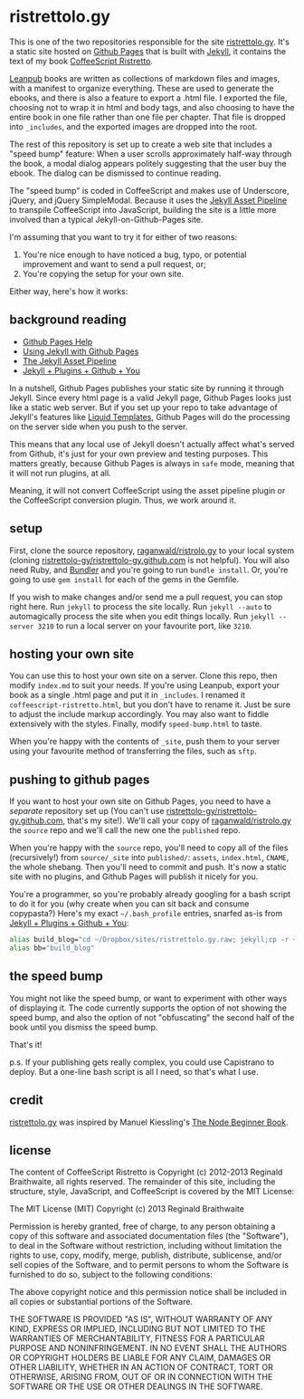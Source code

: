 ristrettolo.gy
==============

This is one of the two repositories responsible for the site [ristrettolo.gy]. It's a static site hosted on [Github Pages] that is built with [Jekyll], it contains the text of my book [CoffeeScript Ristretto](https://leanpub.com/coffeescript-ristretto).

[Leanpub] books are written as collections of markdown files and images, with a manifest to organize everything. These are used to generate the ebooks, and there is also a feature to export a .html file. I exported the file, choosing not to wrap it in html and body tags, and also choosing to have the entire book in one file rather than one file per chapter. That file is dropped into `_includes`, and the exported images are dropped into the root. 

The rest of this repository is set up to create a web site that includes a "speed bump" feature: When a user scrolls approximately half-way through the book, a modal dialog appears politely suggesting that the user buy the ebook. The dialog can be dismissed to continue reading.

The "speed bump" is coded in CoffeeScript and makes use of Underscore, jQuery, and jQuery SimpleModal. Because it uses the [Jekyll Asset Pipeline][jap] to transpile CoffeeScript into JavaScript, building the site is a little more involved than a typical Jekyll-on-Github-Pages site.

[ristrettolo.gy]: http://ristrettolo.gy
[Jekyll]: https://github.com/mojombo/jekyll
[Github Pages]: http://pages.github.com
[jap]: https://github.com/matthodan/jekyll-asset-pipeline
[Leanpub]: https://leanpub.com

I'm assuming that you want to try it for either of two reasons:

1. You're nice enough to have noticed a bug, typo, or potential improvement and want to send a pull request, or;
2. You're copying the setup for your own site.

Either way, here's how it works:

background reading
------------------

* [Github Pages Help](https://help.github.com/categories/20/articles)
* [Using Jekyll with Github Pages](https://help.github.com/articles/using-jekyll-with-pages)
* [The Jekyll Asset Pipeline][jap]
* [Jekyll + Plugins + Github + You](http://charliepark.org/jekyll-with-plugins/)

In a nutshell, Github Pages publishes your static site by running it through Jekyll. Since every html page is a valid Jekyll page, Github Pages looks just like a static web server. But if you set up your repo to take advantage of Jekyll's features like [Liquid Templates], Github Pages will do the processing on the server side when you push to the server.

[Liquid Templates]: http://liquidmarkup.org

This means that any local use of Jekyll doesn't actually affect what's served from Github, it's just for your own preview and testing purposes. This matters greatly, because Github Pages is always in `safe` mode, meaning that it will not run plugins, at all.

Meaning, it will not convert CoffeeScript using the asset pipeline plugin or the CoffeeScript conversion plugin. Thus, we work around it.

setup
-----

First, clone the source repository, [raganwald/ristrolo.gy][rr] to your local system (cloning [ristrettolo-gy/ristrettolo-gy.github.com][rrgc] is not helpful). You will also need Ruby, and [Bundler] and you're going to run `bundle install`. Or, you're going to use `gem install` for each of the gems in the Gemfile.

[Bundler]: http://gembundler.com
[rr]: https://github.com/raganwald/ristrolo.gy
[rrgc]: https://github.com/ristrettolo-gy/ristrettolo-gy.github.com

If you wish to make changes and/or send me a pull request, you can stop right here. Run `jekyll` to process the site locally. Run `jekyll --auto` to automagically process the site when you edit things locally. Run `jekyll --server 3210` to run a local server on your favourite port, like `3210`.

hosting your own site
---------------------

You can use this to host your own site on a server. Clone this repo, then modify `index.md` to suit your needs. If you're using Leanpub, export your book as a single .html page and put it in `_includes`. I renamed it `coffeescript-ristretto.html`, but you don't have to rename it. Just be sure to adjust the include markup accordingly. You may also want to fiddle extensively with the styles. Finally, modify `speed-bump.html` to taste.

When you're happy with the contents of `_site`, push them to your server using your favourite method of transferring the files, such as `sftp`.

pushing to github pages
-----------------------

If you want to host your own site on Github Pages, you need to have a *separate* repository set up (You can't use [ristrettolo-gy/ristrettolo-gy.github.com][rrgc], that's my site!). We'll call your copy of [raganwald/ristrolo.gy][rr] the `source` repo and we'll call the new one the `published` repo.

When you're happy with the `source` repo, you'll need to copy all of the files (recursively!) from `source/_site` into `published/`: `assets`, `index.html`, `CNAME`, the whole shebang. Then you'll need to commit and push. It's now a static site with no plugins, and Github Pages will publish it nicely for you.

You're a programmer, so you're probably already googling for a bash script to do it for you (why create when you can sit back and consume copypasta?) Here's my exact `~/.bash_profile` entries, snarfed as-is from [Jekyll + Plugins + Github + You](http://charliepark.org/jekyll-with-plugins/):

```bash
alias build_blog="cd ~/Dropbox/sites/ristrettolo.gy.raw; jekyll;cp -r ~/Dropbox/sites/ristrettolo.gy.raw/_site/* ~/Dropbox/sites/ristrettolo-gy.github.com;cd ~/Dropbox/sites/ristrettolo-gy.github.com;git add .;git commit -am 'Latest build.';git push"
alias bb="build_blog"
```

the speed bump
--------------

You might not like the speed bump, or want to experiment with other ways of displaying it. The code currently supports the option of not showing the speed bump, and also the option of not "obfuscating" the second half of the book until you dismiss the speed bump.

That's it!

p.s. If your publishing gets really complex, you could use Capistrano to deploy. But a one-line bash script is all I need, so that's what I use.

credit
------

[ristrettolo.gy] was inspired by Manuel Kiessling's [The Node Beginner Book](http://www.nodebeginner.org).

license
-------

The content of CoffeeScript Ristretto is Copyright (c) 2012-2013 Reginald Braithwaite, all rights reserved. The remainder of this site, including the structure, style, JavaScript, and CoffeeScript is covered by the MIT License:

The MIT License (MIT)
Copyright (c) 2013 Reginald Braithwaite

Permission is hereby granted, free of charge, to any person obtaining a copy of this software and associated documentation files (the "Software"), to deal in the Software without restriction, including without limitation the rights to use, copy, modify, merge, publish, distribute, sublicense, and/or sell copies of the Software, and to permit persons to whom the Software is furnished to do so, subject to the following conditions:

The above copyright notice and this permission notice shall be included in all copies or substantial portions of the Software.

THE SOFTWARE IS PROVIDED "AS IS", WITHOUT WARRANTY OF ANY KIND, EXPRESS OR IMPLIED, INCLUDING BUT NOT LIMITED TO THE WARRANTIES OF MERCHANTABILITY, FITNESS FOR A PARTICULAR PURPOSE AND NONINFRINGEMENT. IN NO EVENT SHALL THE AUTHORS OR COPYRIGHT HOLDERS BE LIABLE FOR ANY CLAIM, DAMAGES OR OTHER LIABILITY, WHETHER IN AN ACTION OF CONTRACT, TORT OR OTHERWISE, ARISING FROM, OUT OF OR IN CONNECTION WITH THE SOFTWARE OR THE USE OR OTHER DEALINGS IN THE SOFTWARE.